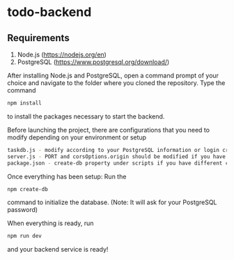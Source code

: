 # todo-backend

## Requirements

1. Node.js (https://nodejs.org/en)
2. PostgreSQL (https://www.postgresql.org/download/)

After installing Node.js and PostgreSQL, open a command prompt of your choice and navigate to the folder where you cloned the repository.
Type the command
```bash
npm install
```
to install the packages necessary to start the backend.

Before launching the project, there are configurations that you need to modify depending on your environment or setup

```bash
taskdb.js - modify according to your PostgreSQL information or login credentials
server.js - PORT and corsOptions.origin should be modified if you have a different setup
package.json - create-db property under scripts if you have different credentials for PostgreSQL
```

Once everything has been setup:
Run the
```bash
npm create-db
```
command to initialize the database. (Note: It will ask for your PostgreSQL password)

When everything is ready, run
```bash
npm run dev
```
and your backend service is ready!
